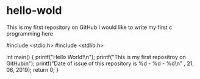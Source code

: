 # hello-wold
This is my first repository on GitHub
I would like to write my first c programming here

#include <stdio.h>
#include <stdlib.h>

int main()
{
  printf("Hello World!\n");
  printf("This is my first repositroy on GitHub\n");
  printf("Date of issue of this repository is %d - %d - %d\n" , 21, 06, 2019);
  return 0;
}


